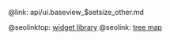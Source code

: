 @link: api/ui.baseview_$setsize_other.md

@seolinktop: [widget library](https://webix.com)
@seolink: [tree map](https://webix.com/widget/treemap/)